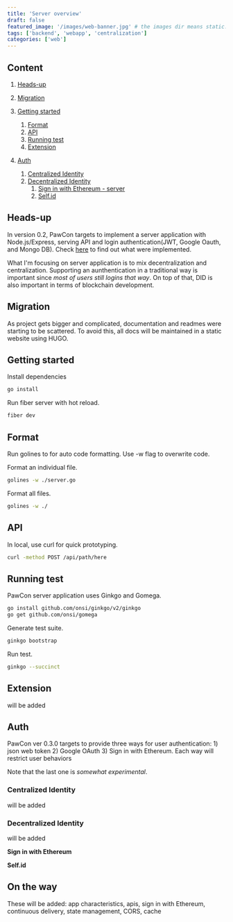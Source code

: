 ```yaml
---
title: 'Server overview'
draft: false
featured_image: '/images/web-banner.jpg' # the images dir means static.
tags: ['backend', 'webapp', 'centralization']
categories: ['web']
---
```


## Content

1. [Heads-up](#heads-up)

1. [Migration](#migration)
1. [Getting started](#getting-started)

   1. [Format](#format)
   1. [API](#api)
   1. [Running test](#running-test)
   1. [Extension](#extension)

1. [Auth](#auth)

   1. [Centralized Identity](#centralized-identity)
   1. [Decentralized Identity](#decentralized-identity)
      1. [Sign in with Ethereum - server](#sign-in-with-ethereum)
      1. [Self.id](#selfid)

## Heads-up

In version 0.2, PawCon targets to implement a server application with Node.js/Express, serving API and login authentication(JWT, Google Oauth, and Mongo DB). Check [here](https://github.com/developerasun/pawcon/tree/main/server#pawcon-server) to find out what were implemented.

What I'm focusing on server application is to mix decentralization and centralization. Supporting an aunthentication in a traditional way is important since _most of users still logins that way_. On top of that, DID is also important in terms of blockchain development.

## Migration

As project gets bigger and complicated, documentation and readmes were starting to be scattered. To avoid this, all docs will be maintained in a static website using HUGO.

## Getting started

Install dependencies

```sh
go install
```

Run fiber server with hot reload.

```sh
fiber dev
```

## Format

Run golines to for auto code formatting. Use -w flag to overwrite code.

Format an individual file.

```sh
golines -w ./server.go
```

Format all files.

```sh
golines -w ./
```

## API

In local, use curl for quick prototyping.

```sh
curl -method POST /api/path/here
```

## Running test

PawCon server application uses Ginkgo and Gomega.

```sh
go install github.com/onsi/ginkgo/v2/ginkgo
go get github.com/onsi/gomega
```

Generate test suite.

```sh
ginkgo bootstrap
```

Run test.

```sh
ginkgo --succinct
```

## Extension

will be added

## Auth

PawCon ver 0.3.0 targets to provide three ways for user authentication: 1) json web token 2) Google OAuth 3) Sign in with Ethereum. Each way will restrict user behaviors

Note that the last one is _somewhat experimental_.

### Centralized Identity

will be added

### Decentralized Identity

will be added

**Sign in with Ethereum**

**Self.id**

## On the way

These will be added: app characteristics, apis, sign in with Ethereum, continuous delivery, state management, CORS, cache
